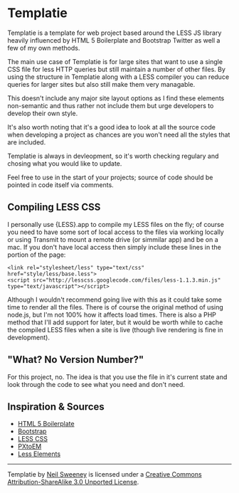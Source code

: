 Templatie
=========

Templatie is a template for web project based around the LESS JS library
heavily influenced by HTML 5 Boilerplate and Bootstrap Twitter as well a few of
my own methods.

The main use case of Templatie is for large sites that want to use a single CSS
file for less HTTP queries but still maintain a number of other files. By using
the structure in Templatie along with a LESS compiler you can reduce queries
for larger sites but also still make them very managable.

This doesn't include any major site layout options as I find these elements
non-semantic and thus rather not include them but urge developers to develop
their own style.

It's also worth noting that it's a good idea to look at all the source code
when developing a project as chances are you won't need all the styles that are
included.

Templatie is always in devleopment, so it's worth checking regulary and chosing
what you would like to update.

Feel free to use in the start of your projects; source of code should be
pointed in code itself via comments.





Compiling LESS CSS
------------------

I personally use {LESS}.app to compile my LESS files on the fly; of course you
need to have some sort of local access to the files via working locally or
using Transmit to mount a remote drive (or simmilar app) and be on a mac. If
you don't have local access then simply include these lines in the <head>
portion of the page:

	<link rel="stylesheet/less" type="text/css" href="style/less/base.less">
	<script src="http://lesscss.googlecode.com/files/less-1.1.3.min.js" type="text/javascript"></script>

Although I wouldn't recommend going live with this as it could take some time
to render all the files. There is of course the original method of using
node.js, but I'm not 100% how it affects load times. There is also a PHP method
that I'll add support for later, but it would be worth while to cache the
compiled LESS files when a site is live (though live rendering is fine in
development).





"What? No Version Number?"
--------------------------

For this project, no. The idea is that you use the file in it's current state
and look through the code to see what you need and don't need.





Inspiration & Sources
---------------------
- [HTML 5 Boilerplate](http://html5boilerplate.com/)
- [Bootstrap](http://twitter.github.com/bootstrap/)
- [LESS CSS](http://lesscss.org/)
- [PXtoEM](http://pxtoem.com/)
- [Less Elements](http://lesselements.com/)





---

Templatie by [Neil Sweeney](http://wolfiezero.com/) is licensed under a [Creative Commons Attribution-ShareAlike 3.0 Unported License](http://creativecommons.org/licenses/by-sa/3.0/).